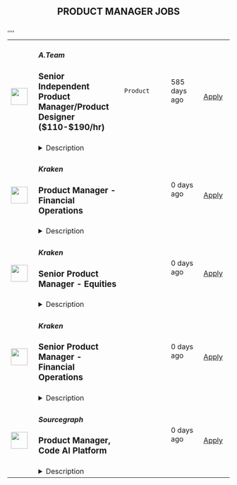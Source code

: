 <div align="center"><h2>PRODUCT MANAGER JOBS</h2></div><table><tr>
                <td width="100" height="100" rowspan="2">
                    <img src="https://wwr-pro.s3.amazonaws.com/logos/0071/4151/logo.gif" width="38px" height="auto">
                </td>
                <td width="300">
                    <h5>A.Team</h5>
                    <h3> Senior Independent Product Manager/Product Designer ($110-$190/hr)</h3>
                </td>
                <td width="300">
                    <code>Product</code>
                </td>
                <td width="200">
                <text>585 days ago</text>
                </td>
                <td width="100" rowspan="2">
                <a href="https://weworkremotely.com/remote-jobs/a-team-senior-independent-product-manager-product-designer-110-190-hr" align="right" target="_blank">Apply</a>
                </td>
            </tr>
            <tr>
                <td colspan="3">
                <details><summary>Description</summary>
                <img src="https://we-work-remotely.imgix.net/logos/0071/4151/logo.gif?ixlib=rails-4.0.0&w=50&h=50&dpr=2&fit=fill&auto=compress" />

<p>
  <strong>Headquarters:</strong> NYC, SF, and TLV
    <br /><strong>URL:</strong> <a href="https://build.a.team/wwrfastrackreferral">https://build.a.team/wwrfastrackreferral</a>
</p>

<div>
<a href="https://build.a.team/wwrproductmgrfasttrack">A·Team</a> is a VC-backed, stealth, application-only home on the internet for Senior Product Managers &amp; Product Designers (along with developers &amp; UX/UI folks) to team up with the best companies on their next big thing. <br><br>After talking with hundreds of independent engineers, designers, and product folks, we heard over and over that finding vetted, high-quality, consistent clients is hard, and projects are often too small to be rewarding. A·Team matches small teams of the most talented builders in the world with companies backed by a16z, YC, Softbank, General Catalyst, etc. on a contract basis for many of their most important initiatives. We quietly launched in May 2020, and have helped A·Teamers earn $11.4+ million since.<br><br>As part of A·Team, you can expect:</div><ul>
<li>
<strong>High-paying, meaningful client missions (where you'd lead Product) with the most audacious companies</strong> sent your way; generally $110-$190/hr, with vetted, fascinating clients doing work that matters. We're picky about who we partner with; new clients only come in via trusted referral. We've worked with Lyft, McGraw Hill, ClearCo, irl.com, the former CEO of Waze, the leading vaccine production software, several new unicorns we can't say here, and dozens of startups backed by a16z/YC/Softbank/etc.</li>
<li>
<strong>Work alongside friends old &amp; new: </strong>our niche is small/diverse product teams, since clients with larger budgets and higher-impact work tell us they want teams, not individuals. Of course, we keep friends together whenever we can.</li>
<li>
<strong>Full autonomy:</strong> say "no" to things that don't excite you. The most talented builders often juggle a few things at once, so there's never pressure to join an A·Team mission if you don't have the bandwidth. If we're no longer a fit, it's easy to leave or pause too. </li>
<li>
<strong>Small, curated, off-the-record gatherings:</strong> for conversations hard to have elsewhere. Long-term, we're creating micro-communities for the world's top builders to become friends around the things they care about.</li>
<li>
<strong>Keep 100% of what you earn: </strong>if you charge $130/hr, you get $130/hr. A·Team makes money by charging a small, flat, transparent platform fee on <em>top</em> of your rate.</li>
</ul><div>
<br><strong>How to apply:<br></strong>Go here: <a href="https://build.a.team/wwrproductmgrfasttrack">https://build.a.team/wwrproductmgrfasttrack</a> + mention WWR under how you heard about A·Team. No resume or cover letter needed; we respect your time so the application is short. We're also much more interested in seeing what you've made, and excited to chat more if there’s a fit.<br><strong><br>What you’ll do:</strong>
</div><ul>
<li>Once part of A.Team, you’ll regularly be invited to be the lead Product manager/designer for impactful missions that match your interests, which you can accept or decline. Take your pick from early-stage incubations with world-class founders, to fast-growing super-funded companies, to old-school non-tech incumbents looking to build as a tech giant would.</li>
<li>Missions usually involve building an ambitious piece of software from 0 to 1 as part of a small 3-4 person team. </li>
<li>You’ll be paid to scope it out, give the client options, guide strategy, and execute on the selected solution. Sometimes the client has a clear vision, sometimes not; which is why A.Team builders tend to be senior folks who can work together to find the right direction. </li>
</ul><div>
<br><strong>Who A</strong>·<strong>Team is for:</strong>
</div><ul>
<li>Senior Product Managers/Designers who left large companies and high-growth startups to pursue their craft with autonomy.</li>
<li>Those who prefer consistent contract work over a full-time role, who want to create a variety of new products alongside other top-tier builders.</li>
<li>The majority of A.Teamers spend most of their time doing independent work, but a sizeable percentage are either employed full-time (but testing out client work), bootstrapping a side project, or looking for their next big thing.</li>
</ul><div>
<br><strong>Who A</strong>·<strong>Team is </strong><strong><em>not</em></strong><strong> for:</strong>
</div><ul>
<li>People looking for small gigs.</li>
<li>Folks looking to build simple wordpress/wix/squarespace-style websites.</li>
<li>Those still early in their careers and recent university/bootcamp grads (at least not yet).</li>
</ul><div>
<br><strong>Our long-term vision:<br></strong><a href="https://build.a.team/wwrproductmgrfasttrack"><span>A·Team</span></a> is a new type of company for a new kind of independent software builders. We call them "unhirables": people who traditional companies couldn’t hire full-time even if they wanted to, but who want to do their most meaningful work with their favorite people in small, autonomous, distributed expert teams. </div><div>
<br>To help us secure amazing missions, we raised $5 million+ (not public, yet) from NFX, Village Global, and Box Group, along with the former CEO of Upwork, the founders of Fiverr and Lemonade, Apple's Global Head of Recruiting, YC Partner Aaron Harris, Wharton's Adam Grant, and Duke's Dan Ariely.</div>

<p><strong>To apply:</strong> <a href="https://weworkremotely.com/remote-jobs/a-team-senior-independent-product-manager-product-designer-110-190-hr">https://weworkremotely.com/remote-jobs/a-team-senior-independent-product-manager-product-designer-110-190-hr</a></p>

                </details>
                </td>
            </tr>,<tr>
                <td width="100" height="100" rowspan="2">
                    <img src="https://pbs.twimg.com/profile_images/1542681228666671107/L5LYJLAD_400x400.png" width="38px" height="auto">
                </td>
                <td width="300">
                    <h5>Timescale</h5>
                    <h3>Sr. Product Manager, SaaS Experience and APIs</h3>
                </td>
                <td width="300">
                    <code></code>
                </td>
                <td width="200">
                <text>0 days ago</text>
                </td>
                <td width="100" rowspan="2">
                <a href="https://www.timescale.com/careers/6730610002?gh_jid=6730610002" align="right" target="_blank">Apply</a>
                </td>
            </tr>
            <tr>
                <td colspan="3">
                <details><summary>Description</summary>
                &lt;p&gt;&lt;span style=&quot;font-weight: 400;&quot;&gt;Timescale🐯 is looking for an experienced&lt;/span&gt;&lt;strong&gt; Senior Product Manager&lt;/strong&gt;&lt;span style=&quot;font-weight: 400;&quot;&gt; with a track record of successfully shipping SaaS products.&lt;/span&gt;&lt;/p&gt;
&lt;p&gt;&lt;span style=&quot;font-weight: 400;&quot;&gt;This is an exciting opportunity to help build the next great cloud-native database by helping developers easily adopt it and integrate it into their workflows. You will have product responsibilities for a number of capabilities, including sign-up, database service management, account management, billing, and APIs.&lt;/span&gt;&lt;/p&gt;
&lt;p&gt;&lt;span style=&quot;font-weight: 400;&quot;&gt;We need you to help us execute tactically and move strategically to meet our ambitious goals and build the next great database cloud. If you have experience in product management and want a role where you can directly and immediately impact a fast-growing startup serving developers worldwide, then this is the role for you.&lt;/span&gt;&lt;/p&gt;
&lt;p&gt;&lt;em&gt;&lt;span style=&quot;font-weight: 400;&quot;&gt;Timescale is a fully-remote company with team members worldwide, and English language fluency is required. To better coordinate with their teams, the preferred candidate for this role will have working hours in European or East Coast American time zones.&lt;/span&gt;&lt;/em&gt;&lt;/p&gt;
&lt;p&gt;&lt;strong&gt;Responsibilities:&lt;/strong&gt;&lt;/p&gt;
&lt;ul&gt;
&lt;li style=&quot;font-weight: 400;&quot;&gt;&lt;span style=&quot;font-weight: 400;&quot;&gt;Develop a deep understanding of our customers and their problems, the competitive landscape, and market trends.&amp;nbsp;&amp;nbsp;&lt;/span&gt;&lt;/li&gt;
&lt;li style=&quot;font-weight: 400;&quot;&gt;&lt;span style=&quot;font-weight: 400;&quot;&gt;Craft a quarterly and annual product strategy and roadmap in concert with other product managers, customers, engineering, design, and go-to-market teams. Create differentiation for Timescale Cloud.&lt;/span&gt;&lt;/li&gt;
&lt;li style=&quot;font-weight: 400;&quot;&gt;&lt;span style=&quot;font-weight: 400;&quot;&gt;Perform product discovery, gather and document requirements and feedback from customers, community users, and internal stakeholders, and find innovative solutions to complex problems.&lt;/span&gt;&lt;/li&gt;
&lt;li style=&quot;font-weight: 400;&quot;&gt;&lt;span style=&quot;font-weight: 400;&quot;&gt;Own execution and delivery of new product features end-to-end.&lt;/span&gt;&lt;/li&gt;
&lt;li style=&quot;font-weight: 400;&quot;&gt;&lt;span style=&quot;font-weight: 400;&quot;&gt;Measure adoption of the product, run experiments, collect customer feedback regularly, and adjust plans as needed. Use data to support your decisions.&lt;/span&gt;&lt;/li&gt;
&lt;li style=&quot;font-weight: 400;&quot;&gt;&lt;span style=&quot;font-weight: 400;&quot;&gt;Work with go-to-market teams on messaging, positioning, and launch activities.&lt;/span&gt;&lt;/li&gt;
&lt;li style=&quot;font-weight: 400;&quot;&gt;&lt;span style=&quot;font-weight: 400;&quot;&gt;Help support customer engagements and participate in sales enablement activities within the company.&lt;/span&gt;&lt;/li&gt;
&lt;li style=&quot;font-weight: 400;&quot;&gt;&lt;span style=&quot;font-weight: 400;&quot;&gt;Serve as the connective tissue between engineering, design, marketing, customer care, and other stakeholders, proactively communicating product questions and decisions.&lt;/span&gt;&lt;/li&gt;
&lt;li style=&quot;font-weight: 400;&quot;&gt;&lt;span style=&quot;font-weight: 400;&quot;&gt;Mentor other product managers in the team, helping them develop their skills and progress in their careers.&lt;/span&gt;&lt;/li&gt;
&lt;/ul&gt;
&lt;p&gt;&lt;strong&gt;Requirements:&lt;/strong&gt;&lt;/p&gt;
&lt;ul&gt;
&lt;li style=&quot;font-weight: 400;&quot;&gt;&lt;span style=&quot;font-weight: 400;&quot;&gt;5+ years of proven track record in product management, &lt;/span&gt;&lt;span style=&quot;font-weight: 400;&quot;&gt;with at least 3+ years of experience on SaaS products.&lt;/span&gt;&lt;/li&gt;
&lt;li style=&quot;font-weight: 400;&quot;&gt;&lt;span style=&quot;font-weight: 400;&quot;&gt;Excellent written and verbal communication and the ability to explain complex technical design in 20 seconds or 20 minutes, depending on the audience and goals.&lt;/span&gt;&lt;/li&gt;
&lt;li style=&quot;font-weight: 400;&quot;&gt;&lt;span style=&quot;font-weight: 400;&quot;&gt;Ability to combine data-driven approaches with strong user empathy to figure out what/when/why to ship - we’re building a platform for millions of users, and there is lots to do!&amp;nbsp;&lt;/span&gt;&lt;/li&gt;
&lt;li style=&quot;font-weight: 400;&quot;&gt;&lt;span style=&quot;font-weight: 400;&quot;&gt;Excited by ambiguous and vague problem definitions and the ability to refine them into an actionable plan.&lt;/span&gt;&lt;/li&gt;
&lt;li style=&quot;font-weight: 400;&quot;&gt;&lt;span style=&quot;font-weight: 400;&quot;&gt;Strong sense of ownership and problem-solving skills - Timescale is moving fast, and so should you. Trying things, making mistakes, and quickly improving are in our DNA.&lt;/span&gt;&lt;/li&gt;
&lt;li style=&quot;font-weight: 400;&quot;&gt;&lt;span style=&quot;font-weight: 400;&quot;&gt;Comfortable engaging and working in the open with developer communities.&lt;/span&gt;&lt;/li&gt;
&lt;li style=&quot;font-weight: 400;&quot;&gt;&lt;span style=&quot;font-weight: 400;&quot;&gt;Computer Science or technical degree preferred, or prior technical development experience.&lt;/span&gt;&lt;/li&gt;
&lt;/ul&gt;
                </details>
                </td>
            </tr>,<tr>
                <td width="100" height="100" rowspan="2">
                    <img src="https://pbs.twimg.com/profile_images/1306325743580848130/mk0qvsZ9_400x400.jpg" width="38px" height="auto">
                </td>
                <td width="300">
                    <h5>Kraken</h5>
                    <h3>Product Manager - Financial Operations</h3>
                </td>
                <td width="300">
                    <code></code>
                </td>
                <td width="200">
                <text>0 days ago</text>
                </td>
                <td width="100" rowspan="2">
                <a href="https://jobs.lever.co/kraken/b7da1cb6-6f7c-428a-b33c-a8b5aaf8e73f" align="right" target="_blank">Apply</a>
                </td>
            </tr>
            <tr>
                <td colspan="3">
                <details><summary>Description</summary>
                <div class="section page-centered" data-qa="job-description"><div><b style="font-size: 18pt">Building the Internet of Money&nbsp;</b></div><div><br></div><div><span style="font-size: 10.5pt">Our Krakenites are a world-class team with crypto conviction, united by our desire to discover and unlock the potential of crypto and blockchain technology.</span></div><div><br></div><div><span style="font-size: 10.5pt">What makes us different? Kraken is a mission-focused company rooted in crypto values. As a Krakenite, you’ll join us on our mission to accelerate the adoption of cryptocurrency so the world can achieve financial freedom and inclusion. For over a decade, Kraken’s focus on our mission and crypto ethos has attracted many of the most talented crypto experts in the world.&nbsp;</span></div><div><br></div><div><span style="font-size: 10.5pt">Before you apply, please read the </span><a href="https://www.kraken.com/culture" class="postings-link">Kraken Culture Explained</a><span style="font-size: 10.5pt"> to learn more about our internal culture, values, and mission.</span></div><div><br></div><div><span style="font-size: 10.5pt">As a fully remote company, we have Krakenites in 60+ countries who speak over 50 languages. Krakenites are industry pioneers who have a long track record of building premium products for professionals and institutions as well as newcomers to the space. Kraken is committed to industry-leading security through our products like </span><a href="https://pro.kraken.com/" style="font-size: 10.5pt" class="postings-link">Kraken Pro</a><span style="font-size: 10.5pt">, </span><a href="https://www.kraken.com/en-us/nft" style="font-size: 10.5pt" class="postings-link">Kraken NFT</a><span style="font-size: 10.5pt">, and </span><a href="https://cryptowat.ch/" style="font-size: 10.5pt" class="postings-link">Cryptowatch</a><span style="font-size: 10.5pt">, with a focus on world-class customer support and </span><a href="https://www.kraken.com/learn" style="font-size: 10.5pt" class="postings-link">crypto education</a><span style="font-size: 10.5pt"> for all.&nbsp;</span></div><div><br></div><div><span style="font-size: 10.5pt">Become a Krakenite and build the internet of money!</span></div><div><br></div><div><b style="font-size: 24px">Proof of work</b></div><div><br></div><div><b style="font-size: 18px">The team</b></div><div><br></div><div>The Financial Operations Product Group is responsible for the design, development, implementation, and operation of the firm’s next-generation middle and back office transaction processing systems. The Financial Operations Product Group collaborates with product, finance, and operations groups across the firm to ensure efficient and accurate processing of all of the firm’s digital asset transactions. The ideal candidate has experience at a crypto-exchange, clearing or self-clearing broker-dealer.&nbsp; They have a background in middle and/or back-office operations, are data-driven, technically adept and have a proven track record of product management achievement.&nbsp;</div><div><br></div><div>The successful candidate thrives in a fast-paced, collaborative, process-driven environment and is able to adapt and adjust plans on-the-fly. This position requires interaction with a wide variety of internal stakeholders at various levels of the organization. </div></div><div class="section page-centered"><div><h3>The Opportunity</h3><ul class="posting-requirements plain-list"><ul><li>Conduct business analysis of existing accounting, clearance and settlement processes, procedures, and policies</li><li>Develop comprehensive solutions to drive product development</li><li>Write technical PRDs, manage backlogs, and effectively prioritize new features vs. tech debt</li><li>Develop product documentation including specifications, wireframes, site-maps, and process flows</li><li>Collaborate cross-functionally with engineering, accounting, finance, and operations to develop and steer product strategy, roadmaps, and business plans</li><li>Work closely with key stakeholders to define and develop detailed product and business requirements</li><li>Perform User Acceptance Testing and ensure requirements are understood and implemented as requested</li><li>Evangelize the power of analytics and experimentation in building a data-driven organization</li><li>Facilitate communication across all project phases and proactively alert management of changes to scope, timelines and resources</li></ul></ul></div></div><div class="section page-centered"><div><h3>Skills you should HODL</h3><ul class="posting-requirements plain-list"><ul><li>7+ years experience in fintech or financial services as business analyst, product manager or project manager</li><li>Experience at a crypto-exchange, clearing or self-clearing broker-dealer and a background in middle and/or back-office operations</li><li>Experience with brokerage operations and accounting and the transaction lifecycle from order execution though clearance and settlement to final custody</li><li>Intellectual curiosity, honesty, and humility. Desire to learn new skills and also share expertise</li><li>Solution oriented, highly-motivated and proactive self-starter with first-principles thinking</li><li>Macro-to-micro versatility: strategic mindset coupled with obsessive attention to detail</li><li>Well-rounded interpersonal skills, and ability to interact with diverse personalities</li><li>Outstanding organizational and communication skills and the ability to balance multiple priorities</li><li>Experience and knowledge of cryptocurrency is preferred. Interest and enthusiasm for cryptocurrency is a requirement</li></ul></ul></div></div><!--[2022-11-28] [GOLD-2535] Remove payTransparencyV1 when feature flag is fully removed--><div class="section page-centered" data-qa="closing-description"><div><span style="font-size: 16px">Location Tagging: #EU #US #CANADA #LI-Remote</span></div><div><br></div><div><span style="font-size: 10.5pt">Kraken is powered by people from around the world and we celebrate all Krakenites for their diverse talents, backgrounds, contributions and unique perspectives. We hire strictly based on merit, meaning we seek out the candidates with the right abilities, knowledge, and skills considered the most suitable for the job. We encourage you to apply for roles where you don't fully meet the listed requirements, especially if you're passionate or knowledgable about crypto!</span></div><div><br></div><div><span style="font-size: 10.5pt">As an equal opportunity employer, we don’t tolerate discrimination or harassment of any kind. Whether that’s based on race, ethnicity, age, gender identity, citizenship, religion, sexual orientation, disability, pregnancy, veteran status or any other protected characteristic as outlined by federal, state or local laws.&nbsp;</span></div><div><br></div><div><b style="font-size: 13.5pt">Stay in the know</b></div><div><br></div><div><a href="https://twitter.com/krakenfx" style="font-size: 10.5pt" class="postings-link">Follow us on Twitter</a></div><div><a href="https://blog.kraken.com/#:~:text=Enter%20your%20email%20address" style="font-size: 10.5pt" class="postings-link">Learn on the Kraken Blog</a></div><div><a href="https://www.linkedin.com/company/kraken-exchange/" style="font-size: 10.5pt" class="postings-link">Connect on LinkedIn</a></div></div><div class="section page-centered last-section-apply" data-qa="btn-apply-bottom"><a class="postings-btn template-btn-submit hex-color" data-qa="show-page-apply" href="https://jobs.lever.co/kraken/b7da1cb6-6f7c-428a-b33c-a8b5aaf8e73f/apply">Apply for this job</a></div>
                </details>
                </td>
            </tr>,<tr>
                <td width="100" height="100" rowspan="2">
                    <img src="https://pbs.twimg.com/profile_images/1306325743580848130/mk0qvsZ9_400x400.jpg" width="38px" height="auto">
                </td>
                <td width="300">
                    <h5>Kraken</h5>
                    <h3>Senior Product Manager - Equities</h3>
                </td>
                <td width="300">
                    <code></code>
                </td>
                <td width="200">
                <text>0 days ago</text>
                </td>
                <td width="100" rowspan="2">
                <a href="https://jobs.lever.co/kraken/dad38d52-0656-4eb4-abe0-d09a790806fa" align="right" target="_blank">Apply</a>
                </td>
            </tr>
            <tr>
                <td colspan="3">
                <details><summary>Description</summary>
                <div class="section page-centered" data-qa="job-description"><div><b style="font-size: 18pt">Building the Internet of Money&nbsp;</b></div><div><br></div><div><span style="font-size: 10.5pt">Our Krakenites are a world-class team with crypto conviction, united by our desire to discover and unlock the potential of crypto and blockchain technology.</span></div><div><br></div><div><span style="font-size: 10.5pt">What makes us different? Kraken is a mission-focused company rooted in crypto values. As a Krakenite, you’ll join us on our mission to accelerate the adoption of cryptocurrency so the world can achieve financial freedom and inclusion. For over a decade, Kraken’s focus on our mission and crypto ethos has attracted many of the most talented crypto experts in the world.&nbsp;</span></div><div><br></div><div><span style="font-size: 10.5pt">Before you apply, please read the </span><a href="https://www.kraken.com/culture" class="postings-link">Kraken Culture Explained</a><span style="font-size: 10.5pt"> to learn more about our internal culture, values, and mission.</span></div><div><br></div><div><span style="font-size: 10.5pt">As a fully remote company, we have Krakenites in 60+ countries who speak over 50 languages. Krakenites are industry pioneers who have a long track record of building premium products for professionals and institutions as well as newcomers to the space. Kraken is committed to industry-leading security through our products like </span><a href="https://pro.kraken.com/" style="font-size: 10.5pt" class="postings-link">Kraken Pro</a><span style="font-size: 10.5pt">, </span><a href="https://www.kraken.com/en-us/nft" style="font-size: 10.5pt" class="postings-link">Kraken NFT</a><span style="font-size: 10.5pt">, and </span><a href="https://cryptowat.ch/" style="font-size: 10.5pt" class="postings-link">Cryptowatch</a><span style="font-size: 10.5pt">, with a focus on world-class customer support and </span><a href="https://www.kraken.com/learn" style="font-size: 10.5pt" class="postings-link">crypto education</a><span style="font-size: 10.5pt"> for all.&nbsp;</span></div><div><br></div><div><span style="font-size: 10.5pt">Become a Krakenite and build the internet of money!</span></div><div><br></div><div><b><span style="font-size: 24px">Proof of work</span></b></div><div><br></div><div><b><span style="font-size: 18px">The team</span></b></div><div><br></div><div>The Financial Platform Product Management Group is responsible for the design, development, implementation, and operation of the firm’s middle- and back-office systems. The Financial Platform Product Group partners with revenue-producing business areas across the firm to provide the underlying infrastructure to support their growing business activities. This group also takes a leading role in the design and implementation of the firm’s risk policies and procedures.&nbsp;</div><div><br></div><div>The ideal candidate has professional experience with trading and trading product of different global capital markets (equities, f/x, crypto), lending and lending products, market and credit risk theory and practice, a detailed understanding of the transaction processing lifecycle, is data-driven, technically adept and has a proven track record of Product Management achievement.</div></div><div class="section page-centered"><div><h3>The Opportunity</h3><ul class="posting-requirements plain-list"><ul><li>Lead the working group that delivers an equity trading project that is fully integrated with the firm’s crypto exchange</li><li>Collaborate with engineering, design, operations, marketing, finance, compliance, legal, and support teams to build a best in class equities platform for Kraken’s global client base</li><li>Point-of-contact for external execution and custody brokerage partners and be responsible for negotiating terms, managing the relationship, and guarding the firm’s best interests</li><li>Primary business stakeholder for all regulatory enquiries regarding the product. Work with compliance and legal teams to ensure the product adheres to multiple regional regulations.&nbsp; Be mindful of regulatory and legal requirements but also be ready to challenge overtly conservative interpretations.</li><li>Balance business objectives, customer needs, insights and technical constraints to produce data-informed outcomes</li><li>Responsible for creating, grooming and prioritizing the backlog for the development of the equities platform</li><li>Actively participate in design reviews both seeking and giving meaningful and supportive feedback</li><li>Take full accountability for your work and exercise consideration of every detail</li></ul></ul></div></div><div class="section page-centered"><div><h3>Skills you should HODL</h3><ul class="posting-requirements plain-list"><ul><li>Senior product manager with +10 years of capital market experience.</li><li>+5 years of Agile Software Development Life Cycle experience with SCRUM teams.</li><li>In depth knowledge of financial markets; with a focus on US and European listed equity products.</li><li>Create and maintain the business case, including financial modeling, of your initiatives.</li><li>Experience with building products on both web and mobile interfaces.</li><li>Experience in designing products for different user bases including&nbsp; both consumer and sophisticated/professional clients.</li><li>Experience managing and developing long term vendor and partner relationships guided by the long term product strategy.</li><li>Knowledge of the US and European regulatory policies regarding securities, including trade reporting.</li><li>Excellent communication and documentation skills to create alignment to work with a globally distributed team.</li><li>Excellent time management skills to ensure cross functional teams are undated and engaged throughout the organization.</li></ul></ul></div></div><div class="section page-centered"><div><h3>Nice to Haves</h3><ul class="posting-requirements plain-list"><ul><li>FINRA or European regulatory certifications</li><li>Equity derivatives and margin experience</li><li>An understanding of AML/KYC policies</li><li>Has worked at an investment firm or broker dealer</li></ul></ul></div></div><!--[2022-11-28] [GOLD-2535] Remove payTransparencyV1 when feature flag is fully removed--><div class="section page-centered" data-qa="closing-description"><div><span style="font-size: 11pt">Location Tagging: #US #EU #LI-AN1 #LI-Remote #Canada</span></div><div><br></div><div><span style="font-size: 10.5pt">Kraken is powered by people from around the world and we celebrate all Krakenites for their diverse talents, backgrounds, contributions and unique perspectives. We hire strictly based on merit, meaning we seek out the candidates with the right abilities, knowledge, and skills considered the most suitable for the job. We encourage you to apply for roles where you don't fully meet the listed requirements, especially if you're passionate or knowledgable about crypto!</span></div><div><br></div><div><span style="font-size: 10.5pt">As an equal opportunity employer, we don’t tolerate discrimination or harassment of any kind. Whether that’s based on race, ethnicity, age, gender identity, citizenship, religion, sexual orientation, disability, pregnancy, veteran status or any other protected characteristic as outlined by federal, state or local laws.&nbsp;</span></div><div><br></div><div><b style="font-size: 13.5pt">Stay in the know</b></div><div><br></div><div><a href="https://twitter.com/krakenfx" style="font-size: 10.5pt" class="postings-link">Follow us on Twitter</a></div><div><a href="https://blog.kraken.com/#:~:text=Enter%20your%20email%20address" style="font-size: 10.5pt" class="postings-link">Learn on the Kraken Blog</a></div><div><a href="https://www.linkedin.com/company/kraken-exchange/" style="font-size: 10.5pt" class="postings-link">Connect on LinkedIn</a></div></div><div class="section page-centered last-section-apply" data-qa="btn-apply-bottom"><a class="postings-btn template-btn-submit hex-color" data-qa="show-page-apply" href="https://jobs.lever.co/kraken/dad38d52-0656-4eb4-abe0-d09a790806fa/apply">Apply for this job</a></div>
                </details>
                </td>
            </tr>,<tr>
                <td width="100" height="100" rowspan="2">
                    <img src="https://pbs.twimg.com/profile_images/1306325743580848130/mk0qvsZ9_400x400.jpg" width="38px" height="auto">
                </td>
                <td width="300">
                    <h5>Kraken</h5>
                    <h3>Senior Product Manager - Financial Operations</h3>
                </td>
                <td width="300">
                    <code></code>
                </td>
                <td width="200">
                <text>0 days ago</text>
                </td>
                <td width="100" rowspan="2">
                <a href="https://jobs.lever.co/kraken/96ab2c79-ddd2-4090-b847-6dbdebe47d8d" align="right" target="_blank">Apply</a>
                </td>
            </tr>
            <tr>
                <td colspan="3">
                <details><summary>Description</summary>
                <div class="section page-centered" data-qa="job-description"><div><b style="font-size: 18pt">Building the Internet of Money&nbsp;</b></div><div><br></div><div><span style="font-size: 10.5pt">Our Krakenites are a world-class team with crypto conviction, united by our desire to discover and unlock the potential of crypto and blockchain technology.</span></div><div><br></div><div><span style="font-size: 10.5pt">What makes us different? Kraken is a mission-focused company rooted in crypto values. As a Krakenite, you’ll join us on our mission to accelerate the adoption of cryptocurrency so the world can achieve financial freedom and inclusion. For over a decade, Kraken’s focus on our mission and crypto ethos has attracted many of the most talented crypto experts in the world.&nbsp;</span></div><div><br></div><div><span style="font-size: 10.5pt">Before you apply, please read the </span><a href="https://www.kraken.com/culture" class="postings-link">Kraken Culture Explained</a><span style="font-size: 10.5pt"> to learn more about our internal culture, values, and mission.</span></div><div><br></div><div><span style="font-size: 10.5pt">As a fully remote company, we have Krakenites in 60+ countries who speak over 50 languages. Krakenites are industry pioneers who have a long track record of building premium products for professionals and institutions as well as newcomers to the space. Kraken is committed to industry-leading security through our products like </span><a href="https://pro.kraken.com/" style="font-size: 10.5pt" class="postings-link">Kraken Pro</a><span style="font-size: 10.5pt">, </span><a href="https://www.kraken.com/en-us/nft" style="font-size: 10.5pt" class="postings-link">Kraken NFT</a><span style="font-size: 10.5pt">, and </span><a href="https://cryptowat.ch/" style="font-size: 10.5pt" class="postings-link">Cryptowatch</a><span style="font-size: 10.5pt">, with a focus on world-class customer support and </span><a href="https://www.kraken.com/learn" style="font-size: 10.5pt" class="postings-link">crypto education</a><span style="font-size: 10.5pt"> for all.&nbsp;</span></div><div><br></div><div><span style="font-size: 10.5pt">Become a Krakenite and build the internet of money!</span></div><div><br></div><div><b style="font-size: 24px">Proof of work</b></div><div><br></div><div><b style="font-size: 18px">The team</b></div><div><br></div><div>The Financial Operations Product Group is responsible for the design, development, implementation, and operation of the firm’s next-generation middle and back office transaction processing systems. The Financial Operations Product Group collaborates with product, finance, and operations groups across the firm to ensure efficient and accurate processing of all of the firm’s digital asset transactions. The ideal candidate has experience at a crypto-exchange, clearing or self-clearing broker-dealer.&nbsp; They have a background in middle and/or back-office operations, are data-driven, technically adept and have a proven track record of product management achievement.&nbsp;</div><div><br></div><div>The successful candidate thrives in a fast-paced, collaborative, process-driven environment and is able to adapt and adjust plans on-the-fly. This position requires interaction with a wide variety of internal stakeholders at various levels of the organization. </div></div><div class="section page-centered"><div><h3>The Opportunity</h3><ul class="posting-requirements plain-list"><ul><li>Design and build the firm’s best-in-class crypto transaction processing system</li><li>Be a thought leader for middle and back office processes across product, finance, and operations</li><li>Conduct business analysis of existing accounting, clearance and settlement processes, procedures, and policies</li><li>Develop comprehensive solutions to drive product development</li><li>Write technical PRDs, manage backlogs, and effectively prioritize new features vs. tech debt</li><li>Collaborate cross-functionally with engineering, accounting, finance, and operations to develop and steer product strategy, roadmaps, and business plans</li><li>Work closely with key stakeholders to define and develop detailed product and business requirements</li><li>Perform User Acceptance Testing and ensure requirements are understood and implemented as requested</li><li>Evangelize the power of analytics and experimentation in building a data-driven organization</li><li>Facilitate communication across all project phases and proactively alert management of changes to scope, timelines and resources</li></ul></ul></div></div><div class="section page-centered"><div><h3>Skills you should HODL</h3><ul class="posting-requirements plain-list"><ul><li>10+ years experience in fintech or financial services in a management or operational strategy or senior product management role</li><li>Experience in a senior position at a crypto-exchange, clearing or self-clearing broker-dealer and a background in middle and/or back-office operations</li><li>Experience with brokerage operations and accounting and the transaction lifecycle from order execution though clearance and settlement to final custody</li><li>Intellectual curiosity, honesty, and humility. Desire to learn new skills and also share expertise</li><li>Solution oriented, highly-motivated and proactive self-starter with first-principles thinking</li><li>Macro-to-micro versatility: strategic mindset coupled with obsessive attention to detail</li><li>Well-rounded interpersonal skills, and ability to interact with diverse personalities</li><li>Outstanding organizational and communication skills and the ability to balance multiple priorities</li><li>Experience and knowledge of cryptocurrency is preferred. Interest and enthusiasm for cryptocurrency is a requirement.</li></ul></ul></div></div><!--[2022-11-28] [GOLD-2535] Remove payTransparencyV1 when feature flag is fully removed--><div class="section page-centered" data-qa="closing-description"><div><span style="font-size: 14.6667px">Location Tagging: #US #EU #LI-AN1 #LI-Remote #Canada</span></div><div><br></div><div><span style="font-size: 10.5pt">Kraken is powered by people from around the world and we celebrate all Krakenites for their diverse talents, backgrounds, contributions and unique perspectives. We hire strictly based on merit, meaning we seek out the candidates with the right abilities, knowledge, and skills considered the most suitable for the job. We encourage you to apply for roles where you don't fully meet the listed requirements, especially if you're passionate or knowledgable about crypto!</span></div><div><br></div><div><span style="font-size: 10.5pt">As an equal opportunity employer, we don’t tolerate discrimination or harassment of any kind. Whether that’s based on race, ethnicity, age, gender identity, citizenship, religion, sexual orientation, disability, pregnancy, veteran status or any other protected characteristic as outlined by federal, state or local laws.&nbsp;</span></div><div><br></div><div><b style="font-size: 13.5pt">Stay in the know</b></div><div><br></div><div><a href="https://twitter.com/krakenfx" style="font-size: 10.5pt" class="postings-link">Follow us on Twitter</a></div><div><a href="https://blog.kraken.com/#:~:text=Enter%20your%20email%20address" style="font-size: 10.5pt" class="postings-link">Learn on the Kraken Blog</a></div><div><a href="https://www.linkedin.com/company/kraken-exchange/" style="font-size: 10.5pt" class="postings-link">Connect on LinkedIn</a></div></div><div class="section page-centered last-section-apply" data-qa="btn-apply-bottom"><a class="postings-btn template-btn-submit hex-color" data-qa="show-page-apply" href="https://jobs.lever.co/kraken/96ab2c79-ddd2-4090-b847-6dbdebe47d8d/apply">Apply for this job</a></div>
                </details>
                </td>
            </tr>,<tr>
                <td width="100" height="100" rowspan="2">
                    <img src="https://pbs.twimg.com/profile_images/1428393724527190022/4mt5PACL_400x400.png" width="38px" height="auto">
                </td>
                <td width="300">
                    <h5>Sourcegraph</h5>
                    <h3>Product Manager, Code AI Platform</h3>
                </td>
                <td width="300">
                    <code></code>
                </td>
                <td width="200">
                <text>0 days ago</text>
                </td>
                <td width="100" rowspan="2">
                <a href="https://boards.greenhouse.io/sourcegraph91/jobs/4904034004" align="right" target="_blank">Apply</a>
                </td>
            </tr>
            <tr>
                <td colspan="3">
                <details><summary>Description</summary>
                
    <div class="content-intro"><h3>ALL SOURCEGRAPH ROLES ARE FULLY REMOTE</h3>
<h2><span style="color: #a112ff;">Who we are</span></h2>
<p><span style="font-weight: 400;">Our mission at Sourcegraph is to make it so that </span><a href="https://handbook.sourcegraph.com/strategy-goals/strategy"><span style="font-weight: 400;">everyone can code</span></a><span style="font-weight: 400;">, not just ~0.1% of the population. Our code intelligence platform helps developers and </span><a href="https://about.sourcegraph.com/customers/"><span style="font-weight: 400;">companies</span></a><span style="font-weight: 400;"> with billions of lines of code create the software you use every day. By enabling more people to code, we believe we will create economic opportunity across the world and will drive progress that benefits everyone.</span></p>
<p><span style="font-weight: 400;">It’s an exciting time to join Sourcegraph. Our business is growing rapidly: we’ve experienced exponential growth and our </span><a href="https://techcrunch.com/2021/07/13/sourcegraph-raises-125m-series-d-on-2-6b-valuation-for-universal-code-search-tool/"><span style="font-weight: 400;">$125M Series D from Andreessen Horowitz</span></a><span style="font-weight: 400;"> and </span><a href="https://about.sourcegraph.com/blog/series-c-with-sequoia/"><span style="font-weight: 400;">$50M Series C from Sequoia</span></a><span style="font-weight: 400;"> have given us the opportunity to make big ambitious bets on our future. We have a huge market (every company that builds software) and massive opportunity (most developers haven't even heard of code intelligence yet, but once you've used it, you can't live without it--just like Google). By continuing to hire exceptional people, we have the opportunity to make Sourcegraph one of the biggest technology companies in the world. </span></p></div>

    <h2><span style="color: rgb(140, 51, 236);">Why this job is exciting</span></h2>
<p>Sourcegraphs deep code expertise sits at the heart of Cody’s industry leading technical capabilities. Our Code AI platform is core to everything we do at Sourcegraph (read more in <a href="https://handbook.sourcegraph.com/strategy-goals/strategy/#our-product-framework">our handbook</a>). As the Product Manager for our Code AI Platform, you will be responsible for continuing to push the boundaries of what it means to build an open and universal platform in the age of LLMs. How do we measure the impact of an admin’s LLM choice to their developers user experience? How do we help admins in extremely secure organizations trust our platform? Why would a developer build with our platform over competitors? Ideally, you will define a compelling vision at the center of our unique differentiation, an untapped part of the market, and something our customers are willing to pay for. You will be the go-to for defining&nbsp; a crucial member of our exceptional<a href="https://about.sourcegraph.com/company/values#high-agency"> high agency</a><a href="https://about.sourcegraph.com/company/remote"> all-remote team</a>, and will help us to achieve ambitious objectives to build a code intelligence platform.</p>
<p>📅 Within one month, you will…</p>
<ul>
<li>You will start building a trusting relationship with your team and peers.</li>
<li>Spend time learning from customers about why they chose Sourcegraph.</li>
<li>You will understand the what, why, and how of the projects that your team is working on, how those projects contribute to our company goals, as well as current status, risks, and mitigations.</li>
<li>Be transparent in your internal and external communication. Sourcegraph is open source, so most discussions are public or in channels where you communicate directly with our customers.</li>
<li>Maintain the roadmap, backlog, and curate and solicit feedback for the product area.</li>
</ul>
<p>📅 Within three months, you will…</p>
<ul>
<li>You will have identified differentiated experiences and created a clear roadmap for the engineering team</li>
<li>Uphold your side of the PM – EM partnership<a href="https://about.sourcegraph.com/handbook/product/roles/product_manager_engineering_manager_responsibilities"> responsibilities</a>.&nbsp;</li>
<li>Begin to define and track activation metrics&nbsp;</li>
<li>Gather customer feedback to validate priorities, improve documentation, and define product requirements.</li>
<li>Your peers are enthusiastic to work with you because you reliably follow-through with your commitments.</li>
</ul>
<p>📅 Within six months, you will…</p>
<ul>
<li>Add value to the user by surfacing real problems to improve the trial start flow for cloud and self-managed, in-product onboarding and activations, and in-product calls-to-action</li>
<li>Shown clear value to customers by shipping meaningful value (AI is moving fast, we can’t wait!)&nbsp;</li>
<li>Unlocked a key differentiated experience via our Code AI Platform.</li>
<li>You will celebrate the fact that your team has delivered key results in support of their objectives for the year.&nbsp;</li>
</ul>
<h2><span style="color: rgb(140, 51, 236);">About you</span>&nbsp;</h2>
<p>As a Product Manager, you’re the storyteller of the organization, pulling together the story of “why”, and getting people excited about growth and what your team is doing. You collaborate with all parts of the organization to understand our market, our business model and the problems our customers are trying to solve to articulate a growth strategy. You are organized, results driven and provide clarity across the organization and your team, to help inspire focus and reinforce that they are working on the right things. You are constantly curious - wanting to dig into the data, discover optimization opportunities to get our users to value faster. You can identify root causes of friction and devise experiments to address them. You’re empathetic - you bring the voice of the user into every conversation, and hold empathy and understanding for your teammates to align on an experimentation approach that is right.</p>
<p>🔍 Qualifications:</p>
<ul>
<li>5+ years of experience as a Product Manager with a specialization in enterprise SaaS development</li>
<li>Experience as a software engineer or other technical background, particularly data-centric</li>
<li>You have relevant domain knowledge and experience in one or more of the following areas: single-tenant cloud products, B2B, SaaS, developer tools, growth, product analytics, and user research</li>
<li>Experience working with complex products that require integrations or complex implementations&nbsp;</li>
<li>Your working hours overlap with 8am-5pm <a href="https://time.is/PT">Pacific Time</a> for at least 10&nbsp; hours per week so we have time to collaborate synchronously when necessary.</li>
</ul>
<p>💪 Nice to haves:</p>
<ul>
<li>Experience with LLMs and prompt engineering fundamentals</li>
<li>Recent meaningful coding experience with an LLM-backed coding assistant</li>
<li>Familiarity with the latest competitive landscape of coding assistants</li>
<li>Deep experience with at least one major IDE such as VSCode or IntelliJ</li>
</ul>
<h2><span style="color: rgb(140, 51, 236);"><strong>Level</strong></span></h2>
<p>📊 This job is an IC4.&nbsp; You can read more about <a href="https://handbook.sourcegraph.com/benefits-pay-perks/pay-expenses/compensation/leveling-guide/">our job leveling philosophy</a>&nbsp;in our Handbook.</p>
<h2><span style="color: rgb(140, 51, 236);"><strong>Compensation</strong></span></h2>
<p><strong>💸 We pay you an above-average salary</strong>&nbsp;because we want to hire the best people who are fully focused on helping Sourcegraph succeed, not worried about paying bills. You will have the flexibility to work and live anywhere in the world<em>&nbsp;(unless specified otherwise in the job description)</em>, and we’ll never take your location or current/past salary information into account when determining your compensation.&nbsp; As an&nbsp;<a href="https://handbook.sourcegraph.com/company-info-and-process/values/#sts=Open%20and%20transparent">open and transparent&nbsp;</a>company that values equitable and competitive compensation for everyone, our&nbsp;<a href="https://handbook.sourcegraph.com/benefits-pay-perks/pay-expenses/compensation/">compensation ranges are visible</a>&nbsp;to every single Sourcegraph Teammate. To determine your salary, we use a number of market and data-driven salary sources and target the high-end of the range, ensuring that we’re always paying above market regardless of where you live in the world.&nbsp;&nbsp;</p>
<p>💰 The target compensation for this role is $190,000<span class="collapsed-field-text">&nbsp;</span>USD base</p>
<p>📈 In addition to our cash compensation, we offer equity (because when we succeed as a company, we want you to succeed, too) and generous&nbsp;<a href="https://handbook.sourcegraph.com/benefits-pay-perks/benefits-perks/">perks &amp; benefits</a>.</p>
<h2><span style="color: rgb(140, 51, 236);"><strong>Interview process&nbsp;</strong></span></h2>
<p><em>Below is the interview process you can expect for this role (you can read more about</em><a href="https://handbook.sourcegraph.com/talent/types_of_interviews"><em>&nbsp;</em><em>the types of interviews</em></a><em>&nbsp;in our Handbook). It may look like a lot of steps, but rest assured that we move quickly and the steps are designed to help you get the information needed to determine if we’re the right fit for you… Interviewing is a two-way street, after all!</em></p>
<p>We expect the interview process to take 5.5 hours in total.</p>
<p><strong>👋 Introduction Stage</strong>&nbsp;- we have initial conversations to get to know you better…</p>
<ul>
<li>[30m]<a href="https://handbook.sourcegraph.com/departments/product-engineering/product/roles/interviews/initial_screen">&nbsp;Recruiter Screen</a>&nbsp;</li>
<li>[30m]<a href="https://handbook.sourcegraph.com/departments/product-engineering/product/roles/interviews/hm_intro_call">&nbsp;Hiring Manager Screen</a></li>
</ul>
<p><strong>🧑‍💻 Team Interview Stage</strong>&nbsp;- we then delve into your experience in more depth and introduce you to members of the team…</p>
<ul>
<li>[1hr]<a href="https://handbook.sourcegraph.com/departments/product-engineering/product/roles/interviews/product_manager/pm_rfc_project">&nbsp;Async - RFC Assignment</a></li>
<li>[1hr]<a href="https://handbook.sourcegraph.com/departments/talent/process/types_of_interviews/#product-interview">&nbsp;Product Interview</a></li>
<li>[30m]<a href="https://handbook.sourcegraph.com/departments/talent/process/types_of_interviews/#engineering-collaboration">&nbsp;Engineering Collaboration</a></li>
<li>[1hr]<a href="https://handbook.sourcegraph.com/departments/talent/process/types_of_interviews#resume-deep-dive">&nbsp;Resume Deep Dive</a></li>
</ul>
<p><strong>🎉 Final Interview Stage&nbsp;</strong>- we move you to our final round, where you meet cross-functional partners and gain a better understanding of our business and values holistically…</p>
<ul>
<li>[30m]&nbsp;<a href="https://handbook.sourcegraph.com/departments/people-talent/talent/process/types_of_interviews/#values-interview">Values Interview</a></li>
<li>[30m]&nbsp;<a href="https://handbook.sourcegraph.com/departments/people-talent/talent/process/types_of_interviews/#leadership-interview">Leadership Interview</a>&nbsp;with co-founder</li>
<li>We check references and conduct your background check</li>
</ul>
<p>Please note - you are welcome to request additional conversations with anyone you would like to meet, but didn’t get to meet during the interview process.</p>

    

    <div class="content-conclusion"><h2><span style="color: #a112ff;">Not sure if this is you?</span></h2>
<p><span style="font-weight: 400;">We want a diverse, global team, with a broad range of experience and perspectives. If this job sounds great, but you’re not sure if you qualify, apply anyway! We carefully consider every application, and will either move forward with you, find another team that might be a better fit, keep in touch for future opportunities, or thank you for your time.</span></p>
<h2><span style="color: #a112ff;">Learn more about us</span></h2>
<p><span style="font-weight: 400;">To create a product that serves the needs of all developers, we are building a diverse </span><a href="https://handbook.sourcegraph.com/company-info-and-process/remote"><span style="font-weight: 400;">all-remote team</span></a><span style="font-weight: 400;"> that is </span><a href="https://handbook.sourcegraph.com/team"><span style="font-weight: 400;">distributed across the world</span></a><span style="font-weight: 400;">. Sourcegraph is an equal opportunity workplace; we welcome people from all backgrounds and communities.&nbsp;</span></p>
<p><span style="font-weight: 400;">We provide </span><a href="https://about.sourcegraph.com/handbook/people-ops/compensation"><span style="font-weight: 400;">competitive compensation</span></a><span style="font-weight: 400;"> and </span><a href="https://about.sourcegraph.com/handbook/people-ops/benefits-and-perks"><span style="font-weight: 400;">practical benefits</span></a><span style="font-weight: 400;"> to keep you happy and healthy so that you can do your best work.&nbsp;</span><span style="font-weight: 400;">&nbsp;</span></p>
<p><span style="font-weight: 400;">Learn more about what it is like to work at Sourcegraph by reading </span><a href="https://about.sourcegraph.com/handbook/"><span style="font-weight: 400;">our handbook</span></a><span style="font-weight: 400;">.</span></p>
<p><span style="font-weight: 400;">We want to ensure Sourcegraph is an environment that suits your working style and empowers you to do your best work, so we are eager to answer any questions that you have about us at any point in the interview process.</span></p>
<p><span style="font-weight: 400;">Go back to the </span><a href="https://about.sourcegraph.com/jobs/"><span style="font-weight: 400;">careers page</span></a><span style="font-weight: 400;"> for all open positions.</span></p>
<p>&nbsp;</p>
<p><em><span style="font-weight: 400;">Sourcegraph participates in <a href="https://handbook.sourcegraph.com/departments/people-talent/e-verify/" target="_blank">E-Verify</a> for U.S. Employees</span></em></p></div>

                </details>
                </td>
            </tr>,<tr>
                <td width="100" height="100" rowspan="2">
                    <img src="https://pbs.twimg.com/profile_images/1428393724527190022/4mt5PACL_400x400.png" width="38px" height="auto">
                </td>
                <td width="300">
                    <h5>Sourcegraph</h5>
                    <h3>Product Manager, Growth</h3>
                </td>
                <td width="300">
                    <code></code>
                </td>
                <td width="200">
                <text>0 days ago</text>
                </td>
                <td width="100" rowspan="2">
                <a href="https://boards.greenhouse.io/sourcegraph91/jobs/4898329004" align="right" target="_blank">Apply</a>
                </td>
            </tr>
            <tr>
                <td colspan="3">
                <details><summary>Description</summary>
                
    <div class="content-intro"><h3>ALL SOURCEGRAPH ROLES ARE FULLY REMOTE</h3>
<h2><span style="color: #a112ff;">Who we are</span></h2>
<p><span style="font-weight: 400;">Our mission at Sourcegraph is to make it so that </span><a href="https://handbook.sourcegraph.com/strategy-goals/strategy"><span style="font-weight: 400;">everyone can code</span></a><span style="font-weight: 400;">, not just ~0.1% of the population. Our code intelligence platform helps developers and </span><a href="https://about.sourcegraph.com/customers/"><span style="font-weight: 400;">companies</span></a><span style="font-weight: 400;"> with billions of lines of code create the software you use every day. By enabling more people to code, we believe we will create economic opportunity across the world and will drive progress that benefits everyone.</span></p>
<p><span style="font-weight: 400;">It’s an exciting time to join Sourcegraph. Our business is growing rapidly: we’ve experienced exponential growth and our </span><a href="https://techcrunch.com/2021/07/13/sourcegraph-raises-125m-series-d-on-2-6b-valuation-for-universal-code-search-tool/"><span style="font-weight: 400;">$125M Series D from Andreessen Horowitz</span></a><span style="font-weight: 400;"> and </span><a href="https://about.sourcegraph.com/blog/series-c-with-sequoia/"><span style="font-weight: 400;">$50M Series C from Sequoia</span></a><span style="font-weight: 400;"> have given us the opportunity to make big ambitious bets on our future. We have a huge market (every company that builds software) and massive opportunity (most developers haven't even heard of code intelligence yet, but once you've used it, you can't live without it--just like Google). By continuing to hire exceptional people, we have the opportunity to make Sourcegraph one of the biggest technology companies in the world. </span></p></div>

    <h2><span style="color: #8c33ec;"><strong>Working hours</strong></span></h2>
<p><span style="font-weight: 400;">🌎 Given that we are an all-remote company and hire </span><a href="https://handbook.sourcegraph.com/departments/people-ops/process/how-we-engage-talent-outside-the-us/"><span style="font-weight: 400;">almost anywhere</span></a><span style="font-weight: 400;"> in the world, we don’t have a location requirement for this role. However, your working hours must overlap with Pacific Time for at least 5 hours/week.</span></p>
<h2><span style="color: #8c33ec;"><strong>Why this job is exciting</strong></span></h2>
<p><span style="font-weight: 400;">As a product-led organization, our Growth team is critical to our continued success by setting the direction and creating the initiatives to help us achieve our engagement and revenue goals. As the Product Manager for the Product Growth team, you have a unique opportunity to have an outsized impact on the business and the product, while collaborating across teams to infuse growth strategies within team product roadmaps that will make our product more sticky and intrinsic to the workflows of developers around the world. You will work closely in collaboration with engineering, product designers, and other cross-functional team members such as Customer Engineering&nbsp; and Sales. You will be the go-to for defining&nbsp; a crucial member of our exceptional</span><a href="https://about.sourcegraph.com/company/values#high-agency"><span style="font-weight: 400;"> </span><span style="font-weight: 400;">high agency</span></a><a href="https://about.sourcegraph.com/company/remote"><span style="font-weight: 400;"> </span><span style="font-weight: 400;">all-remote team</span></a><span style="font-weight: 400;">, and will help us to achieve ambitious objectives to build a code intelligence platform.</span></p>
<p><span style="font-weight: 400;">📅 Within one month, you will…</span></p>
<ul>
<li style="font-weight: 400;"><span style="font-weight: 400;">You will start building a trusting relationship with your team and peers.</span></li>
<li style="font-weight: 400;"><span style="font-weight: 400;">You will understand the what, why, and how of the projects that your team is working on, how those projects contribute to our company goals, as well as current status, risks, and mitigations.</span></li>
<li style="font-weight: 400;"><span style="font-weight: 400;">Be transparent in your internal and external communication. Sourcegraph is open source, so most discussions are public or in channels where you communicate directly with our customers.</span></li>
<li style="font-weight: 400;"><span style="font-weight: 400;">Maintain the roadmap, backlog, and curate and solicit feedback for the product area.</span></li>
</ul>
<p><span style="font-weight: 400;">📅 Within three months, you will…</span></p>
<ul>
<li style="font-weight: 400;"><span style="font-weight: 400;">Uphold your side of the PM – EM partnership</span><a href="https://about.sourcegraph.com/handbook/product/roles/product_manager_engineering_manager_responsibilities"><span style="font-weight: 400;"> </span><span style="font-weight: 400;">responsibilities</span></a><span style="font-weight: 400;">.&nbsp;</span></li>
<li style="font-weight: 400;"><span style="font-weight: 400;">Begin to define and track activation metrics&nbsp;</span></li>
<li style="font-weight: 400;"><span style="font-weight: 400;">Analyze our user trial life cycle and onboarding&nbsp; to identify&nbsp; early opportunities to deploy your first experiments to improve target metrics</span></li>
<li style="font-weight: 400;"><span style="font-weight: 400;">Gather customer feedback to validate priorities, improve documentation, and define product requirements.</span></li>
<li style="font-weight: 400;"><span style="font-weight: 400;">Your peers are enthusiastic to work with you because you reliably follow-through with your commitments.</span></li>
<li style="font-weight: 400;"><span style="font-weight: 400;">You will be able to communicate the 1-year vision for your team.</span></li>
</ul>
<p><span style="font-weight: 400;">📅 Within six months, you will…</span></p>
<ul>
<li style="font-weight: 400;"><span style="font-weight: 400;">You will have improved planning, communication, and collaboration processes to help the team scale as we grow.</span></li>
<li style="font-weight: 400;"><span style="font-weight: 400;">Add value to the user by surfacing real problems to improve the trial start flow for cloud and self-managed, in-product onboarding and activations, and in-product calls-to-action</span></li>
<li style="font-weight: 400;"><span style="font-weight: 400;">Grow usage and engagement of your ownership area and Sourcegraph as a whole.</span></li>
<li style="font-weight: 400;"><span style="font-weight: 400;">You will celebrate the fact that your team has delivered key results in support of their objectives for the year.&nbsp;</span></li>
</ul>
<p><span style="font-weight: 400;">📅 Within one year, you will…</span></p>
<ul>
<li style="font-weight: 400;"><span style="font-weight: 400;">You will collaborate with product and engineering leadership to develop the next set of ambitious goals that your org should work towards.</span></li>
<li style="font-weight: 400;"><span style="font-weight: 400;">Communicate product-led growth ideas clearly by focusing on a specific metrics such as usage data and pipeline</span></li>
<li style="font-weight: 400;"><span style="font-weight: 400;">Have achieved significant impact on Activation and Retention.</span></li>
<li style="font-weight: 400;"><span style="font-weight: 400;">Communicate product ideas clearly by focusing on the problems that are being solved, the outcomes, and how we will measure success.</span></li>
<li style="font-weight: 400;"><span style="font-weight: 400;">Have developed a clear growth and execution strategy to help us achieve the next set of goals</span></li>
</ul>
<h2><span style="color: #8c33ec;"><strong>About you&nbsp;</strong></span></h2>
<p>As a Product Manager, you’re the storyteller of the organization, pulling together the story of “why”, and getting people excited about growth and what your team is doing. You collaborate with all parts of the organization to understand our market, our business model and the problems our customers are trying to solve to articulate a growth strategy. You are organized, results driven and provide clarity across the organization and your team, to help inspire focus and reinforce that they are working on the right things. You are constantly curious - wanting to dig into the data, discover optimization opportunities to get our users to value faster. You can identify root causes of friction and devise experiments to address them. You’re empathetic - you bring the voice of the user into every conversation, and hold empathy and understanding for your teammates to align on an experimentation approach that is right.</p>
<p>🔍 Qualifications:</p>
<ul>
<li>5+ years of experience as a Product Manager with a specialization in driving growth strategies</li>
<li>Experience as a software engineer or other technical background, particularly data-centric</li>
<li>You have relevant domain knowledge and experience in one or more of the following areas: single-tenant cloud products, B2B, SaaS, developer tools, growth, product analytics, and user research</li>
<li>Experience working with complex products that require integrations or complex implementations&nbsp;</li>
<li>Experience driving expansion and growth of users within existing enterprise customers</li>
<li>Experience with funnel optimization, A/B multivariate testing</li>
<li>Your working hours overlap with 8am-5pm <a href="https://time.is/PT">Pacific Time</a> for at least 5&nbsp; hours per week so we have time to collaborate synchronously when necessary.</li>
</ul>
<p>💪 Nice to haves:</p>
<ul>
<li>Experience with LLMs and prompt engineering fundamentals</li>
<li>Recent meaningful coding experience with an LLM-backed coding assistant</li>
<li>Familiarity with the latest competitive landscape of coding assistants</li>
<li>Deep experience with at least one major IDE such as VSCode or IntelliJ</li>
<li>A deep understanding of dev-rel and how it dovetails with the PLG journey</li>
</ul>
<h2><span style="color: #8c33ec;"><strong>Level</strong></span></h2>
<p><span style="font-weight: 400;">📊 This job is an IC5</span><span style="font-weight: 400;">.</span><span style="font-weight: 400;">&nbsp; You can read more about </span><a href="https://handbook.sourcegraph.com/benefits-pay-perks/pay-expenses/compensation/leveling-guide/"><span style="font-weight: 400;">our job leveling philosophy</span></a><span style="font-weight: 400;"> in our Handbook.</span></p>
<h2><span style="color: #8c33ec;"><strong>Compensation</strong></span></h2>
<p><strong>💸 We pay you an above-average salary</strong><span style="font-weight: 400;"> because we want to hire the best people who are fully focused on helping Sourcegraph succeed, not worried about paying bills. You will have the flexibility to work and live anywhere in the world</span><em><span style="font-weight: 400;"> (unless specified otherwise in the job description)</span></em><span style="font-weight: 400;">, and we’ll never take your location or current/past salary information into account when determining your compensation.&nbsp; As an </span><a href="https://handbook.sourcegraph.com/company-info-and-process/values/#sts=Open%20and%20transparent"><span style="font-weight: 400;">open and transparent </span></a><span style="font-weight: 400;">company that values equitable and competitive compensation for everyone, our </span><a href="https://handbook.sourcegraph.com/benefits-pay-perks/pay-expenses/compensation/"><span style="font-weight: 400;">compensation ranges are visible</span></a><span style="font-weight: 400;"> to every single Sourcegraph Teammate. To determine your salary, we use a number of market and data-driven salary sources and target the high-end of the range, ensuring that we’re always paying above market regardless of where you live in the world.&nbsp;&nbsp;</span></p>
<p><span style="font-weight: 400;">💰 The target compensation for this role is </span><span style="font-weight: 400;">$<span class="collapsed-field-text">203,500 </span>USD base</span></p>
<p><span style="font-weight: 400;">📈 In addition to our cash compensation, we offer equity (because when we succeed as a company, we want you to succeed, too) and generous </span><a href="https://handbook.sourcegraph.com/benefits-pay-perks/benefits-perks/"><span style="font-weight: 400;">perks &amp; benefits</span></a><span style="font-weight: 400;">.</span></p>
<h2><span style="color: #8c33ec;"><strong>Interview process&nbsp;</strong></span></h2>
<p><em><span style="font-weight: 400;">Below is the interview process you can expect for this role (you can read more about</span></em><a href="https://handbook.sourcegraph.com/talent/types_of_interviews"><em><span style="font-weight: 400;"> </span></em><em><span style="font-weight: 400;">the types of interviews</span></em></a><em><span style="font-weight: 400;"> in our Handbook). It may look like a lot of steps, but rest assured that we move quickly and the steps are designed to help you get the information needed to determine if we’re the right fit for you… Interviewing is a two-way street, after all!</span></em></p>
<p><span style="font-weight: 400;">We expect the interview process to take 5.5 hours in total.</span></p>
<p><strong>👋 Introduction Stage</strong><span style="font-weight: 400;"> - we have initial conversations to get to know you better…</span></p>
<ul>
<li style="font-weight: 400;"><span style="font-weight: 400;">[30m]</span><a href="https://handbook.sourcegraph.com/departments/product-engineering/product/roles/interviews/initial_screen"><span style="font-weight: 400;"> </span><span style="font-weight: 400;">Recruiter Screen</span></a><span style="font-weight: 400;">&nbsp;</span></li>
<li style="font-weight: 400;"><span style="font-weight: 400;">[60m]</span><a href="https://handbook.sourcegraph.com/departments/product-engineering/product/roles/interviews/hm_intro_call"><span style="font-weight: 400;"> </span></a><a href="https://handbook.sourcegraph.com/departments/talent/process/types_of_interviews#resume-deep-dive">Resume Deep Dive</a></li>
</ul>
<p><strong>🧑‍💻 Team Interview Stage</strong><span style="font-weight: 400;"> - we then delve into your experience in more depth and introduce you to members of the team…</span></p>
<ul>
<li style="font-weight: 400;"><span style="font-weight: 400;">[1hr] Async Assignment</span></li>
<li style="font-weight: 400;"><span style="font-weight: 400;">[1hr] Assignment Review / Working Session</span></li>
<li style="font-weight: 400;">[45m] Peer Interview&nbsp;</li>
</ul>
<p><strong>🎉 Final Interview Stage </strong><span style="font-weight: 400;">- we move you to our final round, where you meet cross-functional partners and gain a better understanding of our business and values holistically…</span></p>
<ul>
<li style="font-weight: 400;"><span style="font-weight: 400;">[30m] </span><a href="https://handbook.sourcegraph.com/departments/people-talent/talent/process/types_of_interviews/#values-interview"><span style="font-weight: 400;">Values Interview</span></a></li>
<li style="font-weight: 400;"><span style="font-weight: 400;">[30m] </span><a href="https://handbook.sourcegraph.com/departments/people-talent/talent/process/types_of_interviews/#leadership-interview"><span style="font-weight: 400;">Leadership Interview</span></a><span style="font-weight: 400;"> with co-founder</span></li>
<li style="font-weight: 400;"><span style="font-weight: 400;">We check references and conduct your background check</span></li>
</ul>
<p><span style="font-weight: 400;">Please note - you are welcome to request additional conversations with anyone you would like to meet, but didn’t get to meet during the interview process.</span></p>

    

    <div class="content-conclusion"><h2><span style="color: #a112ff;">Not sure if this is you?</span></h2>
<p><span style="font-weight: 400;">We want a diverse, global team, with a broad range of experience and perspectives. If this job sounds great, but you’re not sure if you qualify, apply anyway! We carefully consider every application, and will either move forward with you, find another team that might be a better fit, keep in touch for future opportunities, or thank you for your time.</span></p>
<h2><span style="color: #a112ff;">Learn more about us</span></h2>
<p><span style="font-weight: 400;">To create a product that serves the needs of all developers, we are building a diverse </span><a href="https://handbook.sourcegraph.com/company-info-and-process/remote"><span style="font-weight: 400;">all-remote team</span></a><span style="font-weight: 400;"> that is </span><a href="https://handbook.sourcegraph.com/team"><span style="font-weight: 400;">distributed across the world</span></a><span style="font-weight: 400;">. Sourcegraph is an equal opportunity workplace; we welcome people from all backgrounds and communities.&nbsp;</span></p>
<p><span style="font-weight: 400;">We provide </span><a href="https://about.sourcegraph.com/handbook/people-ops/compensation"><span style="font-weight: 400;">competitive compensation</span></a><span style="font-weight: 400;"> and </span><a href="https://about.sourcegraph.com/handbook/people-ops/benefits-and-perks"><span style="font-weight: 400;">practical benefits</span></a><span style="font-weight: 400;"> to keep you happy and healthy so that you can do your best work.&nbsp;</span><span style="font-weight: 400;">&nbsp;</span></p>
<p><span style="font-weight: 400;">Learn more about what it is like to work at Sourcegraph by reading </span><a href="https://about.sourcegraph.com/handbook/"><span style="font-weight: 400;">our handbook</span></a><span style="font-weight: 400;">.</span></p>
<p><span style="font-weight: 400;">We want to ensure Sourcegraph is an environment that suits your working style and empowers you to do your best work, so we are eager to answer any questions that you have about us at any point in the interview process.</span></p>
<p><span style="font-weight: 400;">Go back to the </span><a href="https://about.sourcegraph.com/jobs/"><span style="font-weight: 400;">careers page</span></a><span style="font-weight: 400;"> for all open positions.</span></p>
<p>&nbsp;</p>
<p><em><span style="font-weight: 400;">Sourcegraph participates in <a href="https://handbook.sourcegraph.com/departments/people-talent/e-verify/" target="_blank">E-Verify</a> for U.S. Employees</span></em></p></div>

                </details>
                </td>
            </tr>,<tr>
                <td width="100" height="100" rowspan="2">
                    <img src="https://pbs.twimg.com/profile_images/1592609773958025216/CaG1yAqK_400x400.png" width="38px" height="auto">
                </td>
                <td width="300">
                    <h5>Mechanical Orchard</h5>
                    <h3>Product Manager</h3>
                </td>
                <td width="300">
                    <code></code>
                </td>
                <td width="200">
                <text>0 days ago</text>
                </td>
                <td width="100" rowspan="2">
                <a href="https://jobs.lever.co/mechanicalorchard/e9e79713-9cd4-41f9-92c0-c20dc588a262" align="right" target="_blank">Apply</a>
                </td>
            </tr>
            <tr>
                <td colspan="3">
                <details><summary>Description</summary>
                <div class="section page-centered" data-qa="job-description"><div><span style="font-size: 11pt">Mechanical Orchard is a new kind of software consultancy. We build new applications and replace legacy systems for a wide range of customers, spanning from seed stage startups to the Fortune 500, but it doesn’t end there. We run what we build, and build what we run. Our customers focus on their business, rather than manage all the cost, complexity, and risk that comes with operating production systems.</span></div><div><br></div><div><span style="font-size: 11pt">Our background in software development and the impact on the industry is well known, and we've helped write the book on XP and other effective agile practices. We believe in the durable principles behind agile, and embrace the power of cross-functional teams, collective ownership, test driven development, short feedback loops, and continuous improvement.</span></div><div><br></div><div><span style="font-size: 11pt">We are Generous, Ethical, Effective, and Kind.</span></div><div><br></div><div><span style="font-size: 11pt">As a Product Manager at Mechanical Orchard, you will be expected to:</span></div><div><br></div><div><span style="font-size: 11pt">- Work as part of a cross functional development team, collaborating with product designers, engineers, and other roles to build software for clients and/or Mechanical Orchard</span></div><div><span style="font-size: 11pt">- Work closely with customers to understand their needs, and use this knowledge to help shape product strategy and inform decision-making for the given project or engagement</span></div><div><span style="font-size: 11pt">- Use lean startup and lean UX principles to develop and test product ideas quickly and efficiently</span></div><div><span style="font-size: 11pt">- Work in partnership with product designer(s) to conduct user research, develop solutions, validate design effectiveness, and iterate on designs based on qualitative and quantitative feedback from users, customers, and the development team</span></div><div><span style="font-size: 11pt">- Manage a fine grained backlog in Pivotal Tracker that drives incremental progress in terms of learning and value</span></div><div><span style="font-size: 11pt">- Organize and facilitate regular project planning meetings, brainstorming sessions, team retrospectives, and other agile team ceremonies&nbsp;</span></div><div><span style="font-size: 11pt">- Monitor, analyze, and discern learnings from qualitative and quantitative data&nbsp;</span></div><div><span style="font-size: 11pt">- Collaborate with internal and external stakeholders as needed</span></div><div><span style="font-size: 11pt">- Apply and advocate for modern product practices including lean / lean UX and user centered design</span></div><div><br></div><div><span style="font-size: 11pt">The ideal candidate has worked as a product manager in a professional, team-based environment, with experience across the entire product lifecycle, and a deep understanding of product management principles.</span></div><div><br></div><div><span style="font-size: 11pt">Some consulting experience is a bonus.</span></div><div><br></div><div><span style="font-size: 11pt">Strong communication and collaboration skills as well as empathy are essential for working closely with the development team, customers, and others at Mechanical Orchard.</span></div></div><!--[2022-11-28] [GOLD-2535] Remove payTransparencyV1 when feature flag is fully removed--><div class="section page-centered" data-qa="closing-description"><div><span style="font-size: 11pt">Mechanical Orchard, Inc. is an Equal Opportunity Employer and Prohibits Discrimination and Harassment of Any Kind. Mechanical Orchard, Inc. is committed to the principle of equal employment opportunity for all employees and to providing employees with a work environment free of discrimination and harassment. All employment decisions at Mechanical Orchard, Inc. are based on business needs, job requirements and individual qualifications, without regard to race, color, religion or belief, national, social or ethnic origin, sex (including pregnancy), age, physical, mental or sensory disability, HIV Status, sexual orientation, gender identity and/or expression, marital, civil union or domestic partnership status, past or present military service, family medical history or genetic information, family or parental status, or any other status protected by the laws or regulations in the locations where we operate. Mechanical Orchard, Inc. will not tolerate discrimination or harassment based on any of these characteristics. Mechanical Orchard, Inc. encourages applicants of all ages. Mechanical Orchard, Inc. will provide reasonable accommodation to employees who have protected disabilities consistent with local law.</span></div><div><br></div><div>We look forward to reviewing your application. Thanks!</div></div><div class="section page-centered last-section-apply" data-qa="btn-apply-bottom"><a class="postings-btn template-btn-submit hex-color" data-qa="show-page-apply" href="https://jobs.lever.co/mechanicalorchard/e9e79713-9cd4-41f9-92c0-c20dc588a262/apply">Apply for this job</a></div>
                </details>
                </td>
            </tr>,<tr>
                <td width="100" height="100" rowspan="2">
                    <img src="https://pbs.twimg.com/profile_images/1592609773958025216/CaG1yAqK_400x400.png" width="38px" height="auto">
                </td>
                <td width="300">
                    <h5>Mechanical Orchard</h5>
                    <h3>Platform Product Manager</h3>
                </td>
                <td width="300">
                    <code></code>
                </td>
                <td width="200">
                <text>0 days ago</text>
                </td>
                <td width="100" rowspan="2">
                <a href="https://jobs.lever.co/mechanicalorchard/3c765c59-5403-45d9-be24-1b000afeec4f" align="right" target="_blank">Apply</a>
                </td>
            </tr>
            <tr>
                <td colspan="3">
                <details><summary>Description</summary>
                <div class="section page-centered" data-qa="job-description"><div><span style="font-size: 11pt">Mechanical Orchard is a new kind of software consultancy. We build new applications and replace legacy systems for a wide range of customers, spanning from seed stage startups to the Fortune 500, but it doesn’t end there. We run what we build, and build what we run. Our customers focus on their business, rather than manage all the cost, complexity, and risk that comes with operating production systems.</span></div><div><br></div><div><span style="font-size: 11pt">Our background in software development and the impact on the industry is well known, and we've helped write the book on XP and other effective agile practices. We believe in the durable principles behind agile, and embrace the power of cross-functional teams, collective ownership, test driven development, short feedback loops, and continuous improvement.</span></div><div><br></div><div><span style="font-size: 11pt">We are Generous, Ethical, Effective, and Kind.</span></div><div><br></div><div><span style="font-size: 11pt">We're seeking an experienced Platform Product Manager to join our managed operations (Run) team. This individual will help define and lead the strategic direction of our internal software deployment platform on cloud infrastructure.&nbsp; The role is crucial to enabling our client-facing build teams and customers to benefit from high reliability, observability, security, and performance of their applications.</span></div><div><br></div><div><span style="font-size: 11pt">Your responsibilities will include:</span></div><div><br></div><div><b style="font-size: 11pt">Product Vision &amp; Strategy</b><span style="font-size: 11pt">: Collaborate with business leaders to define the product strategy and roadmap for our internal software deployment platform, with focus on continuous delivery of value to our customers and internal application teams.</span></div><div><br></div><div><b style="font-size: 11pt">Customer Focus</b><span style="font-size: 11pt">: Prioritize efforts to increase application and platform reliability based on insights derived from customer feedback, internal application team needs, and industry best practices.</span></div><div><br></div><div><b style="font-size: 11pt">Customer Support</b><span style="font-size: 11pt">: Organize and manage cross-team on-call scheduling and incident management for the platform and customer applications.</span></div><div><br></div><div><b style="font-size: 11pt">Technical Expertise</b><span style="font-size: 11pt">: Leverage deep understanding of cloud infrastructure and related technologies to drive platform enhancements, reliability, security, observability, and operational efficiency. Collaborate closely with the platform engineering team to translate platform and customer needs into technical solutions.</span></div><div><br></div><div><b style="font-size: 11pt">Stakeholder Management</b><span style="font-size: 11pt">: Communicate effectively with internal and external stakeholders to set expectations, manage project timelines, and respond to feedback.</span></div><div><br></div><div><b style="font-size: 11pt">Product Lifecycle Management</b><span style="font-size: 11pt">: Manage the entire product life cycle from strategic planning to tactical, fine-grained execution&nbsp;</span></div><div><br></div><div><b style="font-size: 11pt">Team Facilitation</b><span style="font-size: 11pt">: Organize and facilitate regular project planning meetings, standups, brainstorming sessions, team retrospectives, and other agile team ceremonies.&nbsp;</span></div><div><br></div><div><span style="font-size: 11pt">The ideal candidate has worked as a product manager in a professional, team-based, agile environment, preferably in software or platform products. They have experience across the entire product lifecycle, and a deep understanding of product management principles.</span></div><div><br></div><div><span style="font-size: 11pt">A deep technical background with understanding and/or hands-on experience in software development and cloud infrastructure is preferred.</span></div><div><br></div><div><span style="font-size: 11pt">Strong communication and collaboration skills as well as empathy are essential for working closely with the development team, customers, and others at Mechanical Orchard.</span></div></div><!--[2022-11-28] [GOLD-2535] Remove payTransparencyV1 when feature flag is fully removed--><div class="section page-centered" data-qa="closing-description"><div><span style="font-size: 11pt">Mechanical Orchard, Inc. is an Equal Opportunity Employer and Prohibits Discrimination and Harassment of Any Kind. Mechanical Orchard, Inc. is committed to the principle of equal employment opportunity for all employees and to providing employees with a work environment free of discrimination and harassment. All employment decisions at Mechanical Orchard, Inc. are based on business needs, job requirements and individual qualifications, without regard to race, color, religion or belief, national, social or ethnic origin, sex (including pregnancy), age, physical, mental or sensory disability, HIV Status, sexual orientation, gender identity and/or expression, marital, civil union or domestic partnership status, past or present military service, family medical history or genetic information, family or parental status, or any other status protected by the laws or regulations in the locations where we operate. Mechanical Orchard, Inc. will not tolerate discrimination or harassment based on any of these characteristics. Mechanical Orchard, Inc. encourages applicants of all ages. Mechanical Orchard, Inc. will provide reasonable accommodation to employees who have protected disabilities consistent with local law.</span></div><div><br></div><div>We look forward to reviewing your application. Thanks!</div></div><div class="section page-centered last-section-apply" data-qa="btn-apply-bottom"><a class="postings-btn template-btn-submit hex-color" data-qa="show-page-apply" href="https://jobs.lever.co/mechanicalorchard/3c765c59-5403-45d9-be24-1b000afeec4f/apply">Apply for this job</a></div>
                </details>
                </td>
            </tr></table>